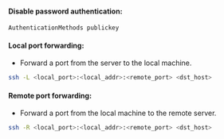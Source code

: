 #### Disable password authentication:
```
AuthenticationMethods publickey
```

#### Local port forwarding:
- Forward a port from the server to the local machine.
```bash
ssh -L <local_port>:<local_addr>:<remote_port> <dst_host>
```

#### Remote port forwarding:
- Forward a port from the local machine to the remote server.
```bash
ssh -R <local_port>:<local_addr>:<remote_port> <dst_host>
```
